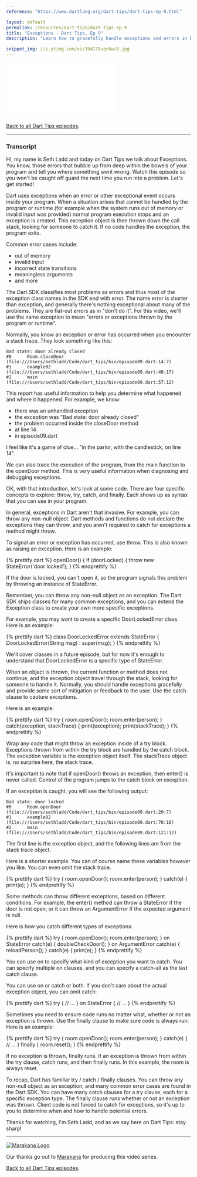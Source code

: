 ```yaml
---
reference: "https://www.dartlang.org/dart-tips/dart-tips-ep-9.html"

layout: default
permalink: /resources/dart-tips/dart-tips-ep-9
title: "Exceptions - Dart Tips, Ep 9"
description: "Learn how to gracefully handle exceptions and errors in Dart. Don't get caught off guard the next time you run into an error, learn more about try, catch, finally, and throw."

snippet_img: //i.ytimg.com/vi/J94I70uqr6w/0.jpg
---
```


<iframe class="dart-tips-video" src="//www.youtube.com/embed/J94I70uqr6w"
frameborder="0" allowfullscreen></iframe>

[Back to all Dart Tips episodes](/dart-tips/).

<hr>

### Transcript

Hi, my name is Seth Ladd and today on Dart Tips we talk about Exceptions. You
know, those errors that bubble up from deep within the bowels of your program
and tell you where something went wrong. Watch this episode so you won't be
caught off guard the next time you run into a problem. Let's get started!

Dart uses exceptions when an error or other exceptional event occurs inside your
program. When a situation arises that cannot be handled by the program or
runtime (for example when the system runs out of memory or invalid input was
provided) normal program execution stops and an exception is created. This
exception object is then thrown down the call stack, looking for someone to
catch it. If no code handles the exception, the program exits.

Common error cases include:

* out of memory
* invalid input
* incorrect state transitions
* meaningless arguments
* and more

The Dart SDK classifies most problems as errors and thus most of the exception
class names in the SDK end with error. The name error is shorter than exception,
and generally there's nothing exceptional about many of the problems. They are
flat-out errors as in "don't do it". For this video, we'll use the name
exception to mean "errors or exceptions thrown by the program or runtime".

Normally, you know an exception or error has occurred when you encounter a stack
trace. They look something like this:

    Bad state: door already closed
    #0      Room.closeDoor (file:///Users/sethladd/Code/dart_tips/bin/episode09.dart:14:7)
    #1      example02 (file:///Users/sethladd/Code/dart_tips/bin/episode09.dart:48:17)
    #2      main (file:///Users/sethladd/Code/dart_tips/bin/episode09.dart:57:12)

This report has useful information to help you determine what happened and where
it happened. For example, we know:

* there was an unhandled exception
* the exception was "Bad state: door already closed"
* the problem occurred inside the closeDoor method
* at line 14
* in episode09.dart

I feel like it's a game of clue... "in the parlor, with the candlestick, on line
14".

We can also trace the execution of the program, from the main function to the
openDoor method. This is very useful information when diagnosing and debugging
exceptions.

OK, with that introduction, let's look at some code. There are four specific
concepts to explore: throw, try, catch, and finally. Each shows up as syntax
that you can use in your program.

In general, exceptions in Dart aren't that invasive. For example, you can throw
any non-null object. Dart methods and functions do not declare the exceptions
they can throw, and you aren't required to catch for exceptions a method might
throw.

To signal an error or exception has occurred, use throw. This is also known as
raising an exception. Here is an example:

{% prettify dart %}
openDoor() {
  if (doorLocked) {
    throw new StateError('door locked');
  }
{% endprettify %}

If the door is locked, you can't open it, so the program signals this problem by
throwing an instance of StateError.

Remember, you can throw any non-null object as an exception. The Dart SDK ships
classes for many common exceptions, and you can extend the Exception class to
create your own more specific exceptions.

For example, you may want to create a specific DoorLockedError class. Here is an
example:

{% prettify dart %}
class DoorLockedError extends StateError {
  DoorLockedError(String msg) : super(msg);
}
{% endprettify %}

We'll cover classes in a future episode, but for now it's enough to understand
that DoorLockedError is a specific type of StateError.

When an object is thrown, the current function or method does not continue, and
the exception object travel through the stack, looking for someone to handle it.
Normally, you should handle exceptions gracefully and provide some sort of
mitigation or feedback to the user. Use the catch clause to capture exceptions.

Here is an example:

{% prettify dart %}
try {
  room.openDoor();
  room.enter(person);
} catch(exception, stackTrace) {
  print(exception);
  print(stackTrace);
}
{% endprettify %}

Wrap any code that might throw an exception inside of a try block. Exceptions
thrown from within the try block are handled by the catch block. The exception
variable is the exception object itself. The stackTrace object is, no surprise
here, the stack trace.

It's important to note that if openDoor() throws an exception, then enter() is
never called. Control of the program jumps to the catch block on exception.

If an exception is caught, you will see the following output:

    Bad state: door locked
    #0      Room.openDoor (file:///Users/sethladd/Code/dart_tips/bin/episode09.dart:20:7)
    #1      example02 (file:///Users/sethladd/Code/dart_tips/bin/episode09.dart:70:16)
    #2      main (file:///Users/sethladd/Code/dart_tips/bin/episode09.dart:121:12)

The first line is the exception object, and the following lines are from the
stack trace object.

Here is a shorter example. You can of course name these variables however you
like. You can even omit the stack trace.

{% prettify dart %}
try {
  room.openDoor();
  room.enter(person);
} catch(e) {
  print(e);
}
{% endprettify %}

Some methods can throw different exceptions, based on different conditions. For
example, the enter() method can throw a StateError if the door is not open, or
it can throw an ArgumentError if the expected argument is null.

Here is how you catch different types of exceptions:

{% prettify dart %}
try {
  room.openDoor();
  room.enter(person);
} on StateError catch(e) {
  doubleCheckDoor();
} on ArgumentError catch(e) {
  reloadPerson();
} catch(e) {
  print(e);
}
{% endprettify %}

You can use on to specify what kind of exception you want to catch. You can
specify multiple on clauses, and you can specify a catch-all as the last catch
clause.

You can use on or catch or both. If you don't care about the actual exception
object, you can omit catch:

{% prettify dart %}
try {
  // …
} on StateError {
  // …
}
{% endprettify %}

Sometimes you need to ensure code runs no matter what, whether or not an
exception is thrown. Use the finally clause to make sure code is always run.
Here is an example:

{% prettify dart %}
try {
  room.openDoor();
  room.enter(person);
} catch(e) {
  // ...
} finally {
  room.reset();
}
{% endprettify %}

If no exception is thrown, finally runs. If an exception is thrown from within
the try clause, catch runs, and then finally runs. In this example, the room is
always reset.

To recap, Dart has familiar try / catch / finally clauses. You can throw any
non-null object as an exception, and many common error cases are found in the
Dart SDK. You can have many catch clauses for a try clause, each for a specific
exception type. The finally clause runs whether or not an exception was thrown.
Client code is not forced to catch for exceptions, so it's up to you to
determine when and how to handle potential errors.

Thanks for watching, I'm Seth Ladd, and as we say here on Dart Tips: stay sharp!

<hr>

<a href="http://marakana.com"><img src="{% asset_path 'dart-tips/marakana-logo.png' %}" alt="Marakana Logo"></a>

Our thanks go out to [Marakana](http://www.marakana.com) for producing this
video series.

[Back to all Dart Tips episodes](/dart-tips/).
